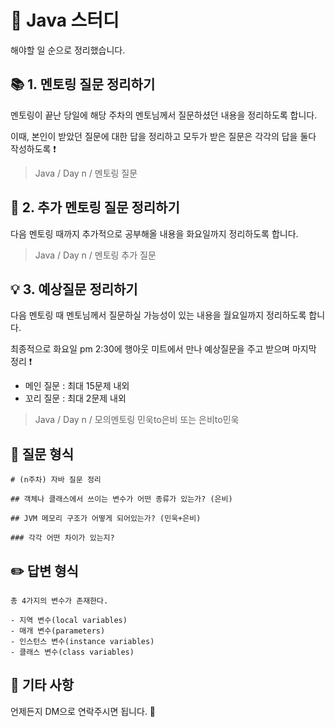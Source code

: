 # 🙇 Java 스터디
해야할 일 순으로 정리했습니다.

## 📚 1. 멘토링 질문 정리하기
멘토링이 끝난 당일에 해당 주차의 멘토님께서 질문하셨던 내용을 정리하도록 합니다.

이때, 본인이 받았던 질문에 대한 답을 정리하고 모두가 받은 질문은 각각의 답을 둘다 작성하도록 ❗

> Java / Day n / 멘토링 질문

## 📜 2. 추가 멘토링 질문 정리하기
다음 멘토링 때까지 추가적으로 공부해올 내용을 화요일까지 정리하도록 합니다.
> Java / Day n / 멘토링 추가 질문

## 💡 3. 예상질문 정리하기
다음 멘토링 때 멘토님께서 질문하실 가능성이 있는 내용을 월요일까지 정리하도록 합니다.

최종적으로 화요일 pm 2:30에 행아웃 미트에서 만나 예상질문을 주고 받으며 마지막 정리 ❗

- 메인 질문 : 최대 15문제 내외
- 꼬리 질문 : 최대 2문제 내외
> Java / Day n / 모의멘토링 민욱to은비 또는 은비to민욱

## 📕 질문 형식
```
# (n주차) 자바 질문 정리
```

```
## 객체나 클래스에서 쓰이는 변수가 어떤 종류가 있는가? (은비)
```

```
## JVM 메모리 구조가 어떻게 되어있는가? (민욱+은비)
```

```
### 각각 어떤 차이가 있는지?
```

## ✏️ 답변 형식
```
총 4가지의 변수가 존재한다.
```

```
- 지역 변수(local variables)
- 매개 변수(parameters)
- 인스턴스 변수(instance variables)
- 클래스 변수(class variables)
```

## 📎 기타 사항
언제든지 DM으로 연락주시면 됩니다. 🏃
